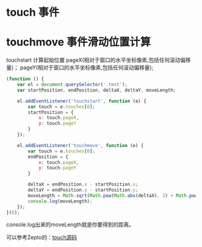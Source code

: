 # touch 事件
# touchmove 事件滑动位置计算
touchstart 计算起始位置
pageX(相对于窗口的水平坐标像素,包括任何滚动偏移量)；
pageY(相对于窗口的水平坐标像素,包括任何滚动偏移量);

```javascript
(function () {
    var el = document.querySelector('.test');
    var startPosition, endPosition, deltaX, deltaY, moveLength;

    el.addEventListener('touchstart', function (e) {
        var touch = e.touches[0];
        startPosition = {
            x: touch.pageX,
            y: touch.pageY
        }
    });

    el.addEventListener('touchmove', function (e) {
        var touch = e.touches[0];
        endPosition = {
            x: touch.pageX,
            y: touch.pageY
        }

        deltaX = endPosition.x - startPosition.x;
        deltaY = endPosition.y - startPosition.y;
        moveLength = Math.sqrt(Math.pow(Math.abs(deltaX), 2) + Math.pow(Math.abs(deltaY), 2));
        console.log(moveLength);
    });
})();
```
console.log出来的moveLength就是你要得到的距离。  

可以参考Zepto的：[touch源码](https://github.com/madrobby/zepto/blob/master/src%2Ftouch.js)
